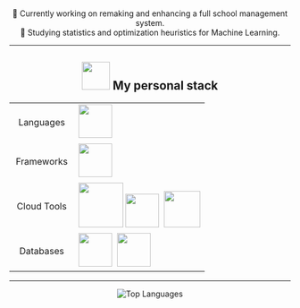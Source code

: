 <div align="center">
    <p>
        <br>🔭 Currently working on remaking and enhancing a full school management system.
        <br>🌱 Studying statistics and optimization heuristics for Machine Learning.
    </p>
</div>

---

<div align="center">
    <h2><img src="https://cdn.jsdelivr.net/gh/devicons/devicon/icons/linux/linux-original.svg" height="50"/> My personal stack</h2>
    <table>
        <tr>
            <td align="center" width="100">Languages</td>
            <td>
                <img src="https://cdn.jsdelivr.net/gh/devicons/devicon/icons/python/python-original.svg" height="60" />&nbsp;
                <!--<img src="https://cdn.jsdelivr.net/gh/devicons/devicon@latest/icons/go/go-original.svg" height="60" />-->
            </td>
        </tr>
        <tr>
            <td align="center" width="100">Frameworks</td>
            <td>
                <img src="https://cdn.jsdelivr.net/gh/devicons/devicon/icons/svelte/svelte-original.svg" height="60" />&nbsp;
                <!--<img src="https://cdn.jsdelivr.net/gh/devicons/devicon@latest/icons/pytorch/pytorch-original.svg" height="60"/>&nbsp;-->
            </td>
        </tr>
        <tr>
            <td align="center" width="100">Cloud Tools</td>
            <td>
                <img src="https://cdn.jsdelivr.net/gh/devicons/devicon@latest/icons/docker/docker-original.svg" height="80"/>
                <img src="https://cdn.jsdelivr.net/gh/devicons/devicon@latest/icons/kubernetes/kubernetes-original.svg" height="60"/>&nbsp;
                <img src="https://cdn.jsdelivr.net/gh/devicons/devicon@latest/icons/googlecloud/googlecloud-original.svg" height=65 />
                <!--<img src="https://cdn.jsdelivr.net/gh/devicons/devicon@latest/icons/gitlab/gitlab-original.svg" height=60/>
                <img src="https://cdn.jsdelivr.net/gh/devicons/devicon@latest/icons/terraform/terraform-original.svg" height="60"/>-->
            </td>
        </tr>
        <tr>
            <td align="center" width="100">Databases</td>
            <td>
                <img src="https://cdn.jsdelivr.net/gh/devicons/devicon/icons/postgresql/postgresql-original.svg" height="60" />&nbsp;
                <img src="https://cdn.jsdelivr.net/gh/devicons/devicon/icons/redis/redis-original.svg" height="60"/>
            </td>
        </tr>
    </table>
</div>

---

<div align="center">
    <img src="https://github-readme-stats.vercel.app/api/top-langs/?username=DanteDeLordran&theme=tokyonight&hide_border=false&include_all_commits=false&count_private=false&layout=donut-vertical" alt="Top Languages"/>
</div>

